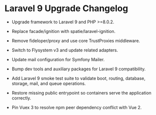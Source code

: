 # Laravel 9 Upgrade Changelog

- Upgrade framework to Laravel 9 and PHP >=8.0.2.
- Replace facade/ignition with spatie/laravel-ignition.
- Remove fideloper/proxy and use core TrustProxies middleware.
- Switch to Flysystem v3 and update related adapters.
- Update mail configuration for Symfony Mailer.
- Bump dev tools and auxiliary packages for Laravel 9 compatibility.
- Add Laravel 9 smoke test suite to validate boot, routing, database, storage, mail, and queue operations.

- Restore missing public entrypoint so containers serve the application correctly.
- Pin Vuex 3 to resolve npm peer dependency conflict with Vue 2.

